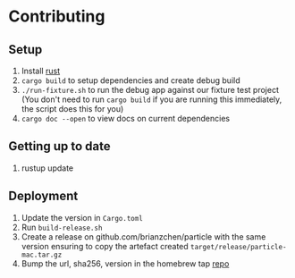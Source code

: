 # Contributing

## Setup

1. Install [rust](https://www.rust-lang.org/learn/get-started)
1. `cargo build` to setup dependencies and create debug build
1. `./run-fixture.sh` to run the debug app against our fixture test project (You don't need to run `cargo build` if you are running this immediately, the script does this for you)
1. `cargo doc --open` to view docs on current dependencies

## Getting up to date

1. rustup update

## Deployment

1. Update the version in `Cargo.toml`
1. Run `build-release.sh`
1. Create a release on github.com/brianzchen/particle with the same version ensuring to copy the artefact created `target/release/particle-mac.tar.gz`
1. Bump the url, sha256, version in the homebrew tap [repo](https://github.com/Brianzchen/homebrew-particle/blob/master/Formula/particle.rb)
